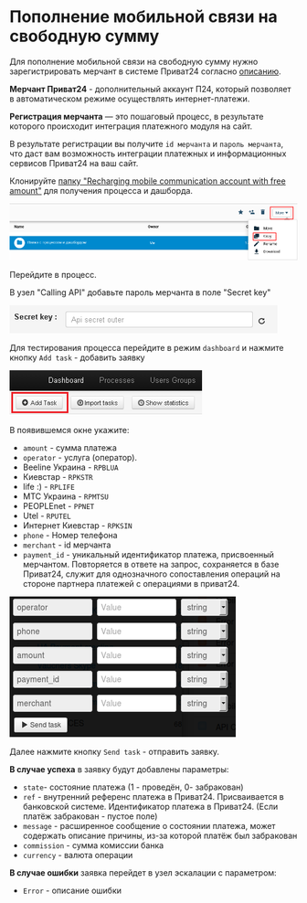 # Пополнение мобильной связи на свободную сумму

Для пополнение мобильной связи на свободную сумму нужно зарегистрировать мерчант в системе Приват24 согласно [описанию](https://api.privatbank.ua/#p24/registration).

**Мерчант Приват24** - дополнительный аккаунт П24, который позволяет в автоматическом режиме осуществлять интернет-платежи.

**Регистрация мерчанта** — это пошаговый процесс, в результате которого происходит интеграция платежного модуля на сайт.

В результате регистрации вы получите `id мерчанта` и `пароль мерчанта`, что даст вам возможность интеграции платежных и информационных сервисов Приват24 на ваш сайт.

Клонируйте [папку "Recharging mobile communication account with free amount"](https://admin.corezoid.com/folder/conv/6081) для получения процесса и дашборда.

![](../img/copy_folder.png)

Перейдите в процесс.

В узел "Calling API" добавьте пароль мерчанта в поле "Secret key"

![](../img/secret.png)

Для тестирования процесса перейдите в режим `dashboard` и нажмите кнопку `Add task` - добавить заявку

![](../img/mandrill_dashboard.png)

В появившемся окне укажите:
*   `amount` - сумма платежа
*   `operator` - услуга (оператор).
 * Beeline Украина - `RPBLUA`
 * Киевстар - `RPKSTR`
 * life :) - `RPLIFE`
 * МТС Украина - `RPMTSU`
 * PEOPLEnet - `PPNET`
 * Utel - `RPUTEL`
 * Интернет Киевстар - `RPKSIN`
*   `phone` - Номер телефона
*   `merchant` - id мерчанта
*   `payment_id` - уникальный идентификатор платежа, присвоенный мерчантом. Повторяется в ответе на запрос, сохраняется в базе Приват24, служит для однозначного сопоставления операций на стороне партнера платежей с операциями в приват24.

![](../img/mob_ref.png)

Далее нажмите кнопку `Send task` - отправить заявку.

**В случае успеха** в заявку будут добавлены параметры:

* `state`- состояние платежа (1 - проведён, 0- забракован)
* `ref` - внутренний референс платежа в Приват24. Присваивается в банковской системе. Идентификатор платежа в Приват24. (Если платёж забракован - пустое поле)
* `message` - расширенное сообщение о состоянии платежа, может содержать описание причины, из-за которой платёж был забракован
* `commission` - сумма комиссии банка
* `currency` - валюта операции

**В случае ошибки** заявка перейдет в узел эскалации с параметром:
* `Error` - описание ошибки

